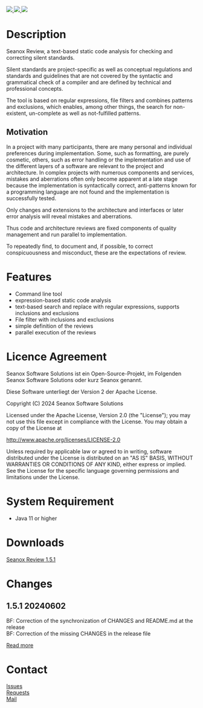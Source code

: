 <p>
  <a href="https://github.com/seanox/review/pulls"
      title="Development is waiting for new issues / requests / ideas">
    <img src="https://img.shields.io/badge/development-passive-blue?style=for-the-badge">
  </a>
  <a href="https://github.com/seanox/review/issues">
    <img src="https://img.shields.io/badge/maintenance-active-green?style=for-the-badge">
  </a>
  <a href="http://seanox.de/contact">
    <img src="https://img.shields.io/badge/support-active-green?style=for-the-badge">
  </a>
</p>


# Description
Seanox Review, a text-based static code analysis for checking and correcting
silent standards.

Silent standards are project-specific as well as conceptual regulations and
standards and guidelines that are not covered by the syntactic and grammatical
check of a compiler and are defined by technical and professional concepts.

The tool is based on regular expressions, file filters and combines patterns and
exclusions, which enables, among other things, the search for non-existent,
un-complete as well as not-fulfilled patterns.


## Motivation
In a project with many participants, there are many personal and individual
preferences during implementation. Some, such as formatting, are purely
cosmetic, others, such as error handling or the implementation and use of the
different layers of a software are relevant to the project and architecture. In
complex projects with numerous components and services, mistakes and aberrations
often only become apparent at a late stage because the implementation is
syntactically correct, anti-patterns known for a programming language are not
found and the implementation is successfully tested.

Only changes and extensions to the architecture and interfaces or later error
analysis will reveal mistakes and aberrations.

Thus code and architecture reviews are fixed components of quality management
and run parallel to implementation.

To repeatedly find, to document and, if possible, to correct conspicuousness and
misconduct, these are the expectations of review.


# Features
- Command line tool
- expression-based static code analysis
- text-based search and replace with regular expressions, supports inclusions
  and exclusions
- File filter with inclusions and exclusions
- simple definition of the reviews
- parallel execution of the reviews


# Licence Agreement
Seanox Software Solutions ist ein Open-Source-Projekt, im Folgenden
Seanox Software Solutions oder kurz Seanox genannt.

Diese Software unterliegt der Version 2 der Apache License.

Copyright (C) 2024 Seanox Software Solutions

Licensed under the Apache License, Version 2.0 (the "License"); you may not use
this file except in compliance with the License. You may obtain a copy of the
License at

http://www.apache.org/licenses/LICENSE-2.0

Unless required by applicable law or agreed to in writing, software distributed
under the License is distributed on an "AS IS" BASIS, WITHOUT WARRANTIES OR
CONDITIONS OF ANY KIND, either express or implied. See the License for the
specific language governing permissions and limitations under the License.


# System Requirement
- Java 11 or higher


# Downloads
[Seanox Review 1.5.1](https://github.com/seanox/review/releases/download/1.5.1/seanox-review-1.5.1.zip)  


# Changes
## 1.5.1 20240602  
BF: Correction of the synchronization of CHANGES and README.md at the release  
BF: Correction of the missing CHANGES in the release file  

[Read more](https://raw.githubusercontent.com/seanox/review/master/CHANGES)


# Contact
[Issues](https://github.com/seanox/review/issues)  
[Requests](https://github.com/seanox/review/pulls)  
[Mail](http://seanox.de/contact)
